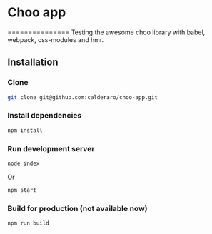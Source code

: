

# Choo app
===============
Testing the awesome choo library with babel, webpack, css-modules and hmr.

## Installation

### Clone
```bash
git clone git@github.com:calderaro/choo-app.git
```
### Install dependencies
```bash
npm install
```
### Run development server
```bash
node index
```
Or
```bash
npm start
```
### Build for production (not available now)
```bash
npm run build
```
